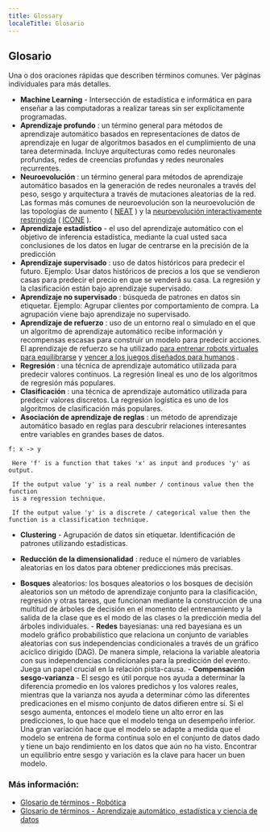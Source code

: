```yaml
---
title: Glossary
localeTitle: Glosario
---
```

## Glosario

Una o dos oraciones rápidas que describen términos comunes. Ver páginas individuales para más detalles.

*   **Machine Learning** - Intersección de estadística e informática en para enseñar a las computadoras a realizar tareas sin ser explícitamente programadas.
*   **Aprendizaje profundo** : un término general para métodos de aprendizaje automático basados ​​en representaciones de datos de aprendizaje en lugar de algoritmos basados ​​en el cumplimiento de una tarea determinada. Incluye arquitecturas como redes neuronales profundas, redes de creencias profundas y redes neuronales recurrentes.
*   **Neuroevolución** : un término general para métodos de aprendizaje automático basados ​​en la generación de redes neuronales a través del peso, sesgo y arquitectura a través de mutaciones aleatorias de la red. Las formas más comunes de neuroevolución son la neuroevolución de las topologías de aumento ( [NEAT](https://en.wikipedia.org/wiki/Neuroevolution_of_augmenting_topologies) ) y la [neuroevolución interactivamente restringida](http://ikw.uni-osnabrueck.de/~neurokybernetik/media/pdf/2012-1.pdf) ( [ICONE](http://ikw.uni-osnabrueck.de/~neurokybernetik/media/pdf/2012-1.pdf) ).
*   **Aprendizaje estadístico** - el uso del aprendizaje automático con el objetivo de inferencia estadística, mediante la cual usted saca conclusiones de los datos en lugar de centrarse en la precisión de la predicción
*   **Aprendizaje supervisado** : uso de datos históricos para predecir el futuro. Ejemplo: Usar datos históricos de precios a los que se vendieron casas para predecir el precio en que se venderá su casa. La regresión y la clasificación están bajo aprendizaje supervisado.
*   **Aprendizaje no supervisado** : búsqueda de patrones en datos sin etiquetar. Ejemplo: Agrupar clientes por comportamiento de compra. La agrupación viene bajo aprendizaje no supervisado.
*   **Aprendizaje de refuerzo** : uso de un entorno real o simulado en el que un algoritmo de aprendizaje automático recibe información y recompensas escasas para construir un modelo para predecir acciones. El aprendizaje de refuerzo se ha utilizado [para entrenar robots virtuales para equilibrarse](https://blog.openai.com/competitive-self-play/) y [vencer a los juegos diseñados para humanos](https://blog.openai.com/openai-baselines-dqn/) .
*   **Regresión** : una técnica de aprendizaje automático utilizada para predecir valores continuos. La regresión lineal es uno de los algoritmos de regresión más populares.
*   **Clasificación** : una técnica de aprendizaje automático utilizada para predecir valores discretos. La regresión logística es uno de los algoritmos de clasificación más populares.
*   **Asociación de aprendizaje de reglas** : un método de aprendizaje automático basado en reglas para descubrir relaciones interesantes entre variables en grandes bases de datos.
```
f: x -> y 
 
 Here 'f' is a function that takes 'x' as input and produces 'y' as output. 
 
 If the output value 'y' is a real number / continous value then the function 
 is a regression technique. 
 
 If the output value 'y' is a discrete / categorical value then the function is a classification technique. 
```

*   **Clustering** - Agrupación de datos sin etiquetar. Identificación de patrones utilizando estadísticas.
    
*   **Reducción de la dimensionalidad** : reduce el número de variables aleatorias en los datos para obtener predicciones más precisas.
    
*   **Bosques** aleatorios: los bosques aleatorios o los bosques de decisión aleatorios son un método de aprendizaje conjunto para la clasificación, regresión y otras tareas, que funcionan mediante la construcción de una multitud de árboles de decisión en el momento del entrenamiento y la salida de la clase que es el modo de las clases o la predicción media del árboles individuales. - **Redes** bayesianas: una red bayesiana es un modelo gráfico probabilístico que relaciona un conjunto de variables aleatorias con sus independencias condicionales a través de un gráfico acíclico dirigido (DAG). De manera simple, relaciona la variable aleatoria con sus independencias condicionales para la predicción del evento. Juega un papel crucial en la relación pista-causa. - **Compensación sesgo-varianza** - El sesgo es útil porque nos ayuda a determinar la diferencia promedio en los valores predichos y los valores reales, mientras que la varianza nos ayuda a determinar cómo las diferentes predicaciones en el mismo conjunto de datos difieren entre sí. Si el sesgo aumenta, entonces el modelo tiene un alto error en las predicciones, lo que hace que el modelo tenga un desempeño inferior. Una gran variación hace que el modelo se adapte a medida que el modelo se entrena de forma continua solo en el conjunto de datos dado y tiene un bajo rendimiento en los datos que aún no ha visto. Encontrar un equilibrio entre sesgo y variación es la clave para hacer un buen modelo.
    

### Más información:

*   [Glosario de términos - Robótica](http://robotics.stanford.edu/~ronnyk/glossary.html)
*   [Glosario de términos - Aprendizaje automático, estadística y ciencia de datos](https://www.analyticsvidhya.com/glossary-of-common-statistics-and-machine-learning-terms/)